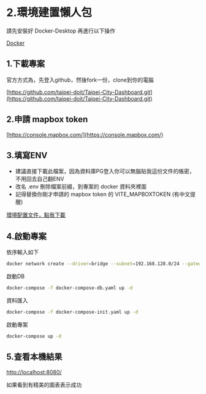 # 2.環境建置懶人包

請先安裝好 Docker-Desktop 再進行以下操作

[Docker](https://www.docker.com/)

## 1.下載專案

官方方式為，先登入github，然後fork一份，clone到你的電腦


[https://github.com/taipei-doit/Taipei-City-Dashboard.git](https://github.com/taipei-doit/Taipei-City-Dashboard.git)


## 2.申請 mapbox token

[https://console.mapbox.com/](https://console.mapbox.com/)

## 3.填寫ENV

- 建議直接下載此檔案，因為資料庫PG登入你可以無腦貼我這份文件的帳密，不用回去自己翻ENV
- 改名 .env 刪除檔案前綴，到專案的 docker 資料夾裡面
- 記得替換你剛才申請的 mapbox token 的 VITE_MAPBOXTOKEN (有中文提醒)

[環境配置文件，點我下載](/files/env.env)

## 4.啟動專案

依序輸入如下

```bash
docker network create --driver=bridge --subnet=192.168.128.0/24 --gateway=192.168.128.1  br_dashboard
```

啟動DB 

```bash
docker-compose -f docker-compose-db.yaml up -d
```

資料匯入

```bash
docker-compose -f docker-compose-init.yaml up -d
```

啟動專案

```bash
docker-compose up -d
```

## 5.查看本機結果

[http://localhost:8080/](http://localhost:8080/dashboard?index=ltc_care_tpe&city=taipei)

如果看到有精美的圖表表示成功

